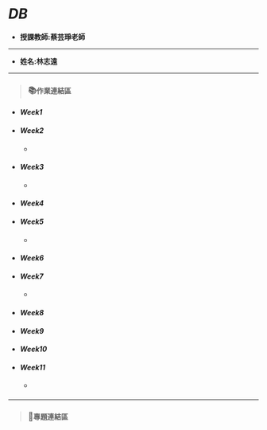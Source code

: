 # *DB*

+ **授課教師:蔡芸琤老師**

---
+ **姓名:林志遠** 
***
> ### 📚`作業連結區`
+ #### *Week1*

+ #### *Week2*
  + ####
+ #### *Week3*
  + #### 
+ #### *Week4*
+ #### *Week5*
  + #### 
+ #### *Week6*
+ #### *Week7*
  + #### 
+ #### *Week8*
+ #### *Week9*
+ #### *Week10*
+ #### *Week11*
  + #### 
***
> ### 📁`專題連結區`
